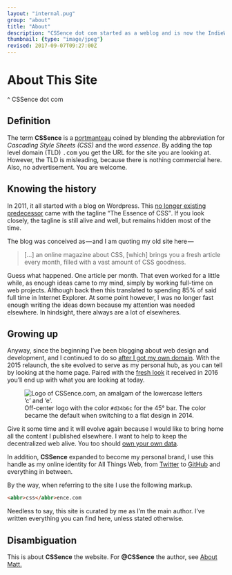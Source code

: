```yaml
---
layout: "internal.pug"
group: "about"
title: "About"
description: "CSSence dot com started as a weblog and is now the IndieWeb hub of Matthias Zöchling."
thumbnail: {type: "image/jpeg"}
revised: 2017-09-07T09:27:00Z
---
```


# About This Site
^ CSSence dot com

## Definition

The term **CSSence** is a [portmanteau](https://en.wikipedia.org/wiki/Portmanteau) coined by blending the abbreviation for _Cascading Style Sheets (CSS)_ and the word _essence_. By adding the top level domain (TLD) <tt>.com</tt> you get the URL for the site you are looking at. However, the TLD is misleading, because there is nothing commercial here. Also, no advertisement. You are welcome.

## Knowing the history

In 2011, it all started with a blog on Wordpress. This [no longer existing predecessor](https://web.archive.org/web/20130331131047/http://cssence.wordpress.com) came with the tagline <q>The Essence of <abbr>CSS</abbr></q>. If you look closely, the tagline is still alive and well, but remains hidden most of the time.

The blog was conceived as&#x200a;—&#x200a;and I am quoting my old site here&#x200a;—&#x200a;

> […] an online magazine about CSS, [which] brings you a fresh article every month, filled with a vast amount of CSS goodness.

Guess what happened. One article per month. That even worked for a little while, as enough ideas came to my mind, simply by working full-time on web projects. Although back then this translated to spending 85% of said full time in Internet Explorer. At some point however, I was no longer fast enough writing the ideas down because my attention was needed elsewhere. In hindsight, there always are a lot of elsewheres.

## Growing up

Anyway, since the beginning I’ve been blogging about web design and development, and I continued to do so [after I got my own domain](https://web.archive.org/web/20130831100511/http://www.cssence.com/). With the 2015 relaunch, the site evolved to serve as my personal hub, as you can tell by looking at the home page. Paired with the [fresh look](/2016/redesign/) it received in 2016 you’ll end up with what you are looking at today.

<figure class="portrait"><img src="/about/logo.png" alt="Logo of CSSence.com, an amalgam of the lowercase letters ‘c’ and ‘e’."><figcaption>Off-center logo with the color <code>#d34b6c</code> for the 45°&nbsp;bar. The color became the default when switching to a flat design in 2014.</figcaption></figure>

Give it some time and it will evolve again because I would like to bring home all the content I published elsewhere. I want to help to keep the decentralized web alive. You too should [own your own data](/2015/own-your-own-data/).

In addition, **CSSence** expanded to become my personal brand, I use this handle as my online identity for All Things Web, from [Twitter](https://twitter.com/cssence) to [GitHub](https://github.com/cssence/) and everything in between.

By the way, when referring to the site I use the following markup.

```html
<abbr>css</abbr>ence.com
```

Needless to say, this site is curated by me as I’m the main author. I’ve written everything you can find here, unless stated otherwise.

<div class="metadata">
<h2 id="disambiguation" class="subtle">Disambiguation</h2>
<p>This is about <strong>CSSence</strong> the website. For <strong>@CSSence</strong> the author, see <a href="/about/matt/">About Matt.</a></p>
</div>
